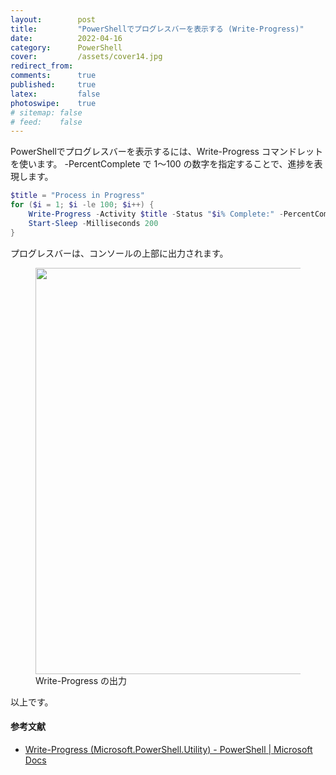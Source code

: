 ```yaml
---
layout:        post
title:         "PowerShellでプログレスバーを表示する (Write-Progress)"
date:          2022-04-16
category:      PowerShell
cover:         /assets/cover14.jpg
redirect_from:
comments:      true
published:     true
latex:         false
photoswipe:    true
# sitemap: false
# feed:    false
---
```


PowerShellでプログレスバーを表示するには、Write-Progress コマンドレットを使います。
-PercentComplete で 1〜100 の数字を指定することで、進捗を表現します。

```ps1
$title = "Process in Progress"
for ($i = 1; $i -le 100; $i++) {
    Write-Progress -Activity $title -Status "$i% Complete:" -PercentComplete $i
    Start-Sleep -Milliseconds 200
}
```

プログレスバーは、コンソールの上部に出力されます。

<figure>
<img src="{{ site.baseurl }}/media/post/powershell/Write-Progress.png" width=650px />
<figcaption>Write-Progress の出力</figcaption>
</figure>

以上です。

#### 参考文献
- [Write-Progress (Microsoft.PowerShell.Utility) - PowerShell \| Microsoft Docs](https://docs.microsoft.com/en-us/powershell/module/microsoft.powershell.utility/write-progress?view=powershell-7.2)
